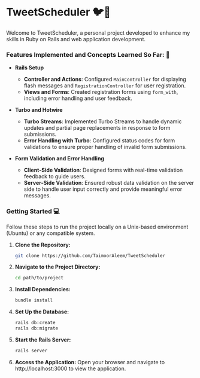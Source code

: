 # TweetScheduler 🐦📅

Welcome to TweetScheduler, a personal project developed to enhance my skills in Ruby on Rails and web application development.

### Features Implemented and Concepts Learned So Far: 📝

- **Rails Setup**
  - **Controller and Actions**: Configured `MainController` for displaying flash messages and `RegistrationController` for user registration.
  - **Views and Forms**: Created registration forms using `form_with`, including error handling and user feedback.

- **Turbo and Hotwire**
  - **Turbo Streams**: Implemented Turbo Streams to handle dynamic updates and partial page replacements in response to form submissions.
  - **Error Handling with Turbo**: Configured status codes for form validations to ensure proper handling of invalid form submissions.

- **Form Validation and Error Handling**
  - **Client-Side Validation**: Designed forms with real-time validation feedback to guide users.
  - **Server-Side Validation**: Ensured robust data validation on the server side to handle user input correctly and provide meaningful error messages.

### Getting Started 💻

Follow these steps to run the project locally on a Unix-based environment (Ubuntu) or any compatible system.

1. **Clone the Repository:**
   ```bash
   git clone https://github.com/TaimoorAleem/TweetScheduler
   ```
2. **Navigate to the Project Directory:**
   ```bash
   cd path/to/project
   ```
3. **Install Dependencies:**
   ```bash
   bundle install
   ```
4. **Set Up the Database:**
   ```bash
   rails db:create
   rails db:migrate
   ```
5. **Start the Rails Server:**
   ```bash
   rails server
   ```
6. **Access the Application:**
   Open your browser and navigate to http://localhost:3000 to view the application.
